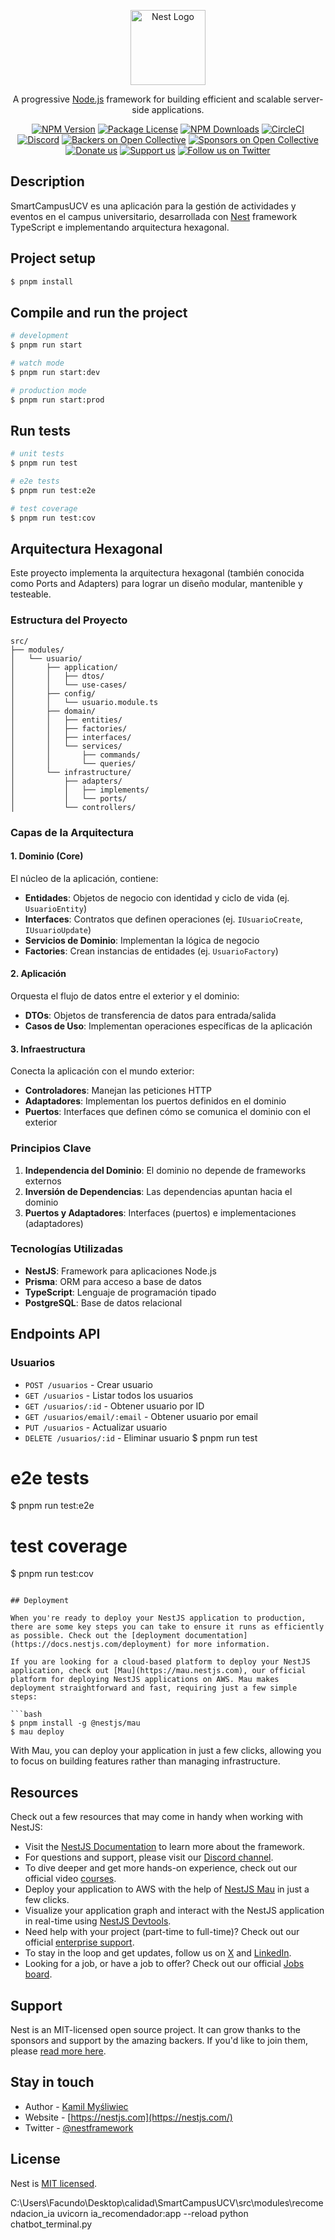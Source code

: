 <p align="center">
  <a href="http://nestjs.com/" target="blank"><img src="https://nestjs.com/img/logo-small.svg" width="120" alt="Nest Logo" /></a>
</p>

[circleci-image]: https://img.shields.io/circleci/build/github/nestjs/nest/master?token=abc123def456
[circleci-url]: https://circleci.com/gh/nestjs/nest

  <p align="center">A progressive <a href="http://nodejs.org" target="_blank">Node.js</a> framework for building efficient and scalable server-side applications.</p>
    <p align="center">
<a href="https://www.npmjs.com/~nestjscore" target="_blank"><img src="https://img.shields.io/npm/v/@nestjs/core.svg" alt="NPM Version" /></a>
<a href="https://www.npmjs.com/~nestjscore" target="_blank"><img src="https://img.shields.io/npm/l/@nestjs/core.svg" alt="Package License" /></a>
<a href="https://www.npmjs.com/~nestjscore" target="_blank"><img src="https://img.shields.io/npm/dm/@nestjs/common.svg" alt="NPM Downloads" /></a>
<a href="https://circleci.com/gh/nestjs/nest" target="_blank"><img src="https://img.shields.io/circleci/build/github/nestjs/nest/master" alt="CircleCI" /></a>
<a href="https://discord.gg/G7Qnnhy" target="_blank"><img src="https://img.shields.io/badge/discord-online-brightgreen.svg" alt="Discord"/></a>
<a href="https://opencollective.com/nest#backer" target="_blank"><img src="https://opencollective.com/nest/backers/badge.svg" alt="Backers on Open Collective" /></a>
<a href="https://opencollective.com/nest#sponsor" target="_blank"><img src="https://opencollective.com/nest/sponsors/badge.svg" alt="Sponsors on Open Collective" /></a>
  <a href="https://paypal.me/kamilmysliwiec" target="_blank"><img src="https://img.shields.io/badge/Donate-PayPal-ff3f59.svg" alt="Donate us"/></a>
    <a href="https://opencollective.com/nest#sponsor"  target="_blank"><img src="https://img.shields.io/badge/Support%20us-Open%20Collective-41B883.svg" alt="Support us"></a>
  <a href="https://twitter.com/nestframework" target="_blank"><img src="https://img.shields.io/twitter/follow/nestframework.svg?style=social&label=Follow" alt="Follow us on Twitter"></a>
</p>
  <!--[![Backers on Open Collective](https://opencollective.com/nest/backers/badge.svg)](https://opencollective.com/nest#backer)
  [![Sponsors on Open Collective](https://opencollective.com/nest/sponsors/badge.svg)](https://opencollective.com/nest#sponsor)-->

## Description

SmartCampusUCV es una aplicación para la gestión de actividades y eventos en el campus universitario, desarrollada con [Nest](https://github.com/nestjs/nest) framework TypeScript e implementando arquitectura hexagonal.

## Project setup

```bash
$ pnpm install
```

## Compile and run the project

```bash
# development
$ pnpm run start

# watch mode
$ pnpm run start:dev

# production mode
$ pnpm run start:prod
```

## Run tests

```bash
# unit tests
$ pnpm run test

# e2e tests
$ pnpm run test:e2e

# test coverage
$ pnpm run test:cov
```

## Arquitectura Hexagonal

Este proyecto implementa la arquitectura hexagonal (también conocida como Ports and Adapters) para lograr un diseño modular, mantenible y testeable.

### Estructura del Proyecto

```
src/
├── modules/
│   └── usuario/
│       ├── application/
│       │   ├── dtos/
│       │   └── use-cases/
│       ├── config/
│       │   └── usuario.module.ts
│       ├── domain/
│       │   ├── entities/
│       │   ├── factories/
│       │   ├── interfaces/
│       │   └── services/
│       │       ├── commands/
│       │       └── queries/
│       └── infrastructure/
│           ├── adapters/
│           │   ├── implements/
│           │   └── ports/
│           └── controllers/
```

### Capas de la Arquitectura

#### 1. Dominio (Core)

El núcleo de la aplicación, contiene:

- **Entidades**: Objetos de negocio con identidad y ciclo de vida (ej. `UsuarioEntity`)
- **Interfaces**: Contratos que definen operaciones (ej. `IUsuarioCreate`, `IUsuarioUpdate`)
- **Servicios de Dominio**: Implementan la lógica de negocio
- **Factories**: Crean instancias de entidades (ej. `UsuarioFactory`)

#### 2. Aplicación

Orquesta el flujo de datos entre el exterior y el dominio:

- **DTOs**: Objetos de transferencia de datos para entrada/salida
- **Casos de Uso**: Implementan operaciones específicas de la aplicación

#### 3. Infraestructura

Conecta la aplicación con el mundo exterior:

- **Controladores**: Manejan las peticiones HTTP
- **Adaptadores**: Implementan los puertos definidos en el dominio
- **Puertos**: Interfaces que definen cómo se comunica el dominio con el exterior

### Principios Clave

1. **Independencia del Dominio**: El dominio no depende de frameworks externos
2. **Inversión de Dependencias**: Las dependencias apuntan hacia el dominio
3. **Puertos y Adaptadores**: Interfaces (puertos) e implementaciones (adaptadores)

### Tecnologías Utilizadas

- **NestJS**: Framework para aplicaciones Node.js
- **Prisma**: ORM para acceso a base de datos
- **TypeScript**: Lenguaje de programación tipado
- **PostgreSQL**: Base de datos relacional

## Endpoints API

### Usuarios

- `POST /usuarios` - Crear usuario
- `GET /usuarios` - Listar todos los usuarios
- `GET /usuarios/:id` - Obtener usuario por ID
- `GET /usuarios/email/:email` - Obtener usuario por email
- `PUT /usuarios` - Actualizar usuario
- `DELETE /usuarios/:id` - Eliminar usuario
$ pnpm run test

# e2e tests
$ pnpm run test:e2e

# test coverage
$ pnpm run test:cov
```

## Deployment

When you're ready to deploy your NestJS application to production, there are some key steps you can take to ensure it runs as efficiently as possible. Check out the [deployment documentation](https://docs.nestjs.com/deployment) for more information.

If you are looking for a cloud-based platform to deploy your NestJS application, check out [Mau](https://mau.nestjs.com), our official platform for deploying NestJS applications on AWS. Mau makes deployment straightforward and fast, requiring just a few simple steps:

```bash
$ pnpm install -g @nestjs/mau
$ mau deploy
```

With Mau, you can deploy your application in just a few clicks, allowing you to focus on building features rather than managing infrastructure.

## Resources

Check out a few resources that may come in handy when working with NestJS:

- Visit the [NestJS Documentation](https://docs.nestjs.com) to learn more about the framework.
- For questions and support, please visit our [Discord channel](https://discord.gg/G7Qnnhy).
- To dive deeper and get more hands-on experience, check out our official video [courses](https://courses.nestjs.com/).
- Deploy your application to AWS with the help of [NestJS Mau](https://mau.nestjs.com) in just a few clicks.
- Visualize your application graph and interact with the NestJS application in real-time using [NestJS Devtools](https://devtools.nestjs.com).
- Need help with your project (part-time to full-time)? Check out our official [enterprise support](https://enterprise.nestjs.com).
- To stay in the loop and get updates, follow us on [X](https://x.com/nestframework) and [LinkedIn](https://linkedin.com/company/nestjs).
- Looking for a job, or have a job to offer? Check out our official [Jobs board](https://jobs.nestjs.com).

## Support

Nest is an MIT-licensed open source project. It can grow thanks to the sponsors and support by the amazing backers. If you'd like to join them, please [read more here](https://docs.nestjs.com/support).

## Stay in touch

- Author - [Kamil Myśliwiec](https://twitter.com/kammysliwiec)
- Website - [https://nestjs.com](https://nestjs.com/)
- Twitter - [@nestframework](https://twitter.com/nestframework)

## License

Nest is [MIT licensed](https://github.com/nestjs/nest/blob/master/LICENSE).


C:\Users\Facundo\Desktop\calidad\SmartCampusUCV\src\modules\recomendacion_ia
uvicorn ia_recomendador:app --reload
python chatbot_terminal.py